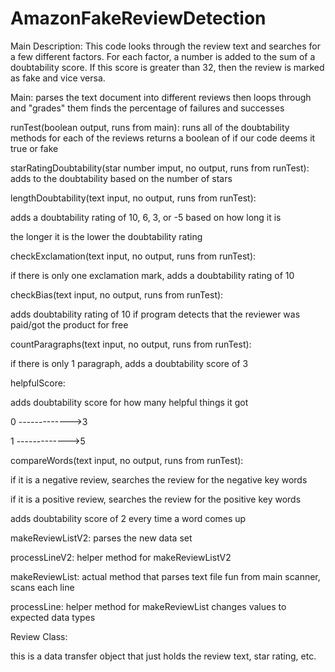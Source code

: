 # AmazonFakeReviewDetection

Main Description:
  This code looks through the review text and searches for a few different factors. For each factor, a number is added to the sum of a
  doubtability score. If this score is greater than 32, then the review is marked as fake and vice versa.

Main:
  parses the text document into different reviews then loops through and "grades" them
  finds the percentage of failures and successes

runTest(boolean output, runs from main):
  runs all of the doubtability methods for each of the reviews
  returns a boolean of if our code deems it true or fake
  
  
starRatingDoubtability(star number imput, no output, runs from runTest):
  adds to the doubtability based on the number of stars
  
lengthDoubtability(text input, no output, runs from runTest):
  
  adds a doubtability rating of 10, 6, 3, or -5 based on how long it is
  
  the longer it is the lower the doubtability rating
  
  
checkExclamation(text input, no output, runs from runTest):
  
  if there is only one exclamation mark, adds a doubtability rating of 10
  
  
checkBias(text input, no output, runs from runTest):

  adds doubtability rating of 10 if program detects that the reviewer was paid/got the product for free
  
  
countParagraphs(text input, no output, runs from runTest):

  if there is only 1 paragraph, adds a doubtability score of 3
  
  
helpfulScore:

  adds doubtability score for how many helpful things it got
  
  0 ------------->3
  
  1 ------------->5
  
  
compareWords(text input, no output, runs from runTest):

  if it is a negative review, searches the review for the negative key words
  
  if it is a positive review, searches the review for the positive key words
  
  adds doubtability score of 2 every time a word comes up
  
makeReviewListV2:
  parses the new data set
  
processLineV2:
  helper method for makeReviewListV2

makeReviewList:
  actual method that parses text file
  fun from main
  scanner, scans each line
  
processLine:
  helper method for makeReviewList
  changes values to expected data types

Review Class:

  this is a data transfer object that just holds the review text, star rating, etc.
